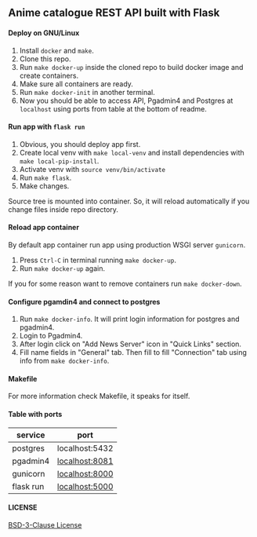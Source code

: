 ## Anime catalogue REST API built with Flask

#### Deploy on GNU/Linux
1. Install `docker` and `make`.
1. Clone this repo.
1. Run `make docker-up` inside the cloned repo to build docker image and create containers.
1. Make sure all containers are ready.
1. Run `make docker-init` in another terminal.
1. Now you should be able to access API, Pgadmin4 and Postgres at `localhost` using ports from table at the bottom of readme.

#### Run app with `flask run`
1. Obvious, you should deploy app first.
1. Create local venv with `make local-venv` and install dependencies with `make local-pip-install`.
1. Activate venv with `source venv/bin/activate`
1. Run `make flask`.
1. Make changes.

Source tree is mounted into container. So, it will reload automatically if you change files inside repo directory.

#### Reload app container
By default app container run app using production WSGI server `gunicorn`.

1. Press `Ctrl-C` in terminal running `make docker-up`.
1. Run `make docker-up` again.

If you for some reason want to remove containers run `make docker-down`.

#### Configure pgamdin4 and connect to postgres
1. Run `make docker-info`. It will print login information for postgres and pgadmin4.
1. Login to Pgadmin4.
1. After login click on "Add News Server" icon in "Quick Links" section.
1. Fill name fields in "General" tab. Then fill to fill "Connection" tab using info from `make docker-info`.

#### Makefile
For more information check Makefile, it speaks for itself.

#### Table with ports
| service   | port                             |
|-----------|----------------------------------|
| postgres  | localhost:5432                   |
| pgadmin4  | [localhost:8081](localhost:8081) |
| gunicorn  | [localhost:8000](localhost:8000) |
| flask run | [localhost:5000](localhost:5000) |

#### LICENSE
[BSD-3-Clause License](LICENSE)
